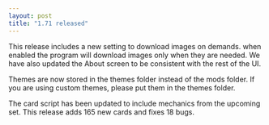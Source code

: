 ```yaml
---
layout: post
title: "1.71 released"
---
```


This release includes a new setting to download images on demands. when enabled
the program will download images only when they are needed. We have also
updated the About screen to be consistent with the rest of the UI.

Themes are now stored in the themes folder instead of the mods folder. If you
are using custom themes, please put them in the themes folder.

The card script has been updated to include mechanics from the upcoming set.
This release adds 165 new cards and fixes 18 bugs.
